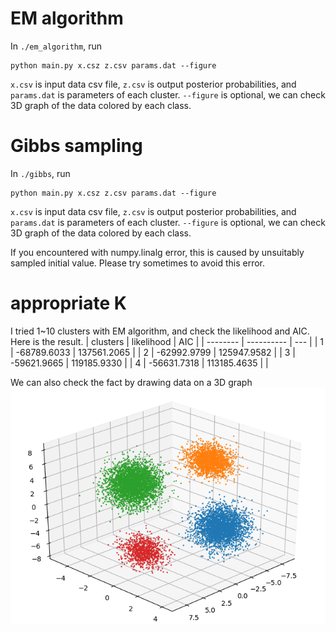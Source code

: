 # EM algorithm
In `./em_algorithm`, run
```
python main.py x.csz z.csv params.dat --figure
```
`x.csv` is input data csv file, `z.csv` is output posterior probabilities, and `params.dat` is parameters of each cluster.
`--figure` is optional, we can check 3D graph of the data colored by each class.

# Gibbs sampling
In `./gibbs`, run
```
python main.py x.csz z.csv params.dat --figure
```
`x.csv` is input data csv file, `z.csv` is output posterior probabilities, and `params.dat` is parameters of each cluster.
`--figure` is optional, we can check 3D graph of the data colored by each class.

If you encountered with numpy.linalg error, this is caused by unsuitably sampled initial value.
Please try sometimes to avoid this error.

# appropriate K
I tried 1~10 clusters with EM algorithm, and check the likelihood and AIC.
Here is the result.
| clusters | likelihood | AIC |
| -------- | ---------- | --- |
| 1        | -68789.6033 | 137561.2065 |
| 2        | -62992.9799 | 125947.9582 |
| 3        | -59621.9665 | 119185.9330 |
| 4        | -56631.7318 | 113185.4635 |
| 

We can also check the fact by drawing data on a 3D graph
![em](./em_algorithm/yRryXbjSky.png)

